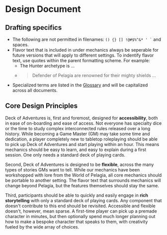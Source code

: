 # Design Document

## Drafting specifics

- The following are not permitted in filenames: `` () {} [] !@#$%^&* ' ` `` and spaces.
- Flavor text that is included in under mechanics always be seperable for future versions that will apply to different settings. To indentify flavor text, use quotes within the parent formatting scheme. For example:
   - The Hunter archetype is ...
   - > Defender of Pelagia are renowned for their mighty shields ...
- Specialized terms are listed in the [Glossary](../1_Mechanics/99_Glossary.md) and will be capitalized across all documents.

## Core Design Principles

Deck of Adventures is, first and foremost, designed for **accessibility**, both in ease of on-boarding and ease of access. Not everyone has specialty dice or the time to study complex interconnected rules released over a long history. While becoming a Game Master (GM) may take some time and dedication, a player completely new to tabletop roleplaying should be able to pick up Deck of Adventures and start playing within an hour. This means mechanics should be easy to learn, and easy to explain during a first session. One only needs a standard deck of playing cards.

Second, Deck of Adventures is designed to be **flexible**, across the many types of stories GMs want to tell. While our mechanics have been workshopped with lore from the World of Pelagia, all core mechanics should be portable to another setting. The flavor text that surrounds mechanics will change beyond Pelagia, but the features themselves should stay the same. 

Third, participants should be able to quickly and easily engage in **rich storytelling** with only a standard deck of playing cards. Any component that doesn't contribute to this end should be revisited. Accessible and flexible doesn't, however, mean sparse. A first-time player can pick up a premade character in minutes, but then optionally spend much longer planning out how to make a bespoke character that speaks to them, with creativity fueled by the wide array of choices.
